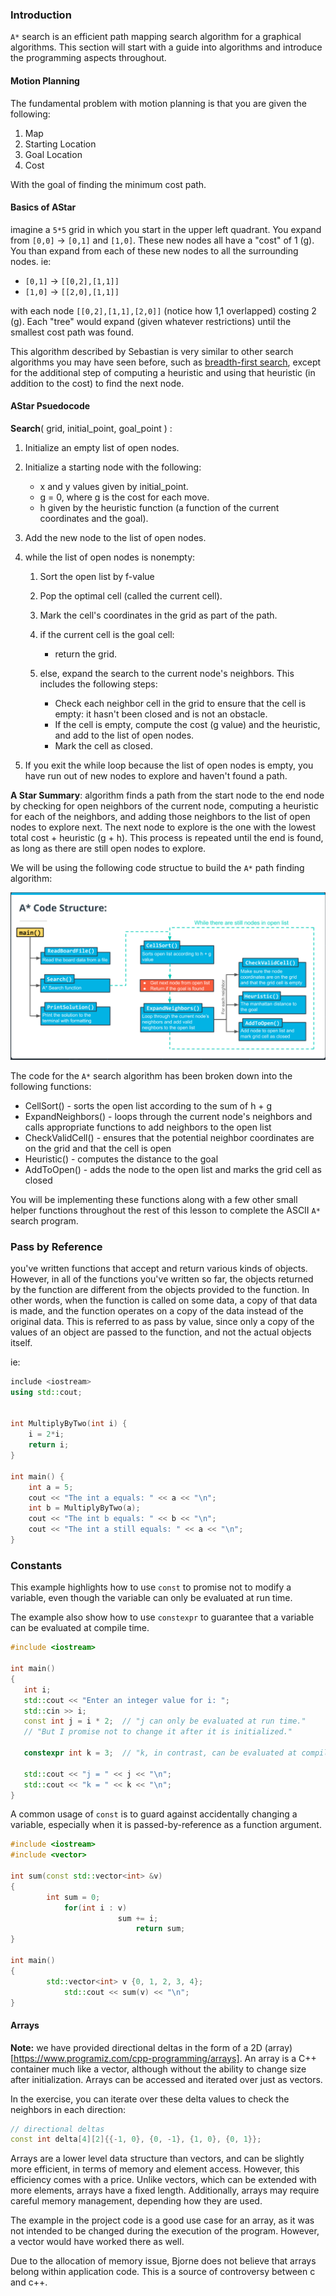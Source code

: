 ### Introduction

`A*` search is an efficient path mapping search algorithm for a graphical algorithms.
This section will start with a guide into algorithms and introduce the programming 
aspects throughout.


#### Motion Planning

The fundamental problem with motion planning is that you are given the following:
1. Map
2. Starting Location
3. Goal Location
4. Cost 

With the goal of finding the minimum cost path.

#### Basics of AStar

imagine a `5*5` grid in which you start in the upper left quadrant. You expand from 
`[0,0]` -> `[0,1]` and `[1,0]`. These new nodes all have a "cost" of 1 (g). You than 
expand from each of these new nodes to all the surrounding nodes. ie:
- `[0,1]` -> `[[0,2],[1,1]]`
- `[1,0]` -> `[[2,0],[1,1]]` 

with each node `[[0,2],[1,1],[2,0]]` (notice how 1,1 overlapped) costing 2 (g).
Each "tree" would expand (given whatever restrictions) until the smallest cost path was found.

This algorithm described by Sebastian is very similar to other search algorithms 
you may have seen before, such as [breadth-first search](https://en.wikipedia.org/wiki/Breadth-first_search),
except for the additional step of computing a heuristic and using that heuristic (in addition 
to the cost) to find the next node.

#### AStar Psuedocode
**Search**( grid, initial_point, goal_point ) :

1. Initialize an empty list of open nodes.

2. Initialize a starting node with the following:

    - x and y values given by initial_point.
    - g = 0, where g is the cost for each move.
    - h given by the heuristic function (a function of the current coordinates and the goal).
3. Add the new node to the list of open nodes.

4. while the list of open nodes is nonempty:

    1. Sort the open list by f-value
    2. Pop the optimal cell (called the current cell).
    3. Mark the cell's coordinates in the grid as part of the path.
    4. if the current cell is the goal cell:

        - return the grid.
    5. else, expand the search to the current node's neighbors. This includes the following steps:

        - Check each neighbor cell in the grid to ensure that the cell is empty: it hasn't been closed and is not an obstacle.
        - If the cell is empty, compute the cost (g value) and the heuristic, and add to the list of open nodes.
        - Mark the cell as closed.
5. If you exit the while loop because the list of open nodes is empty, you have run out of new nodes to explore and haven't found a path.


**A Star Summary**:
algorithm finds a path from the start node to the end node by checking for 
open neighbors of the current node, computing a heuristic for each of the 
neighbors, and adding those neighbors to the list of open nodes to explore 
next. The next node to explore is the one with the lowest total cost + 
heuristic (g + h). This process is repeated until the end is found, as long as
there are still open nodes to explore.


We will be using the following code structue to build the `A*` path finding algorithm:

![Udacity Image](Capture.PNG)


The code for the `A*` search algorithm has been broken down into the following 
functions:

- CellSort() - sorts the open list according to the sum of h + g
- ExpandNeighbors() - loops through the current node's neighbors and calls appropriate functions to add neighbors to the open list
- CheckValidCell() - ensures that the potential neighbor coordinates are on the grid and that the cell is open
- Heuristic() - computes the distance to the goal
- AddToOpen() - adds the node to the open list and marks the grid cell as closed

You will be implementing these functions along with a few other small helper 
functions throughout the rest of this lesson to complete the ASCII `A*`
search program.


### Pass by Reference
you've written functions that accept and return various kinds of objects. 
However, in all of the functions you've written so far, the objects returned 
by the function are different from the objects provided to the function. In other
words, when the function is called on some data, a copy of that data is made, 
and the function operates on a copy of the data instead of the original data. 
This is referred to as pass by value, since only a copy of the values of an
object are passed to the function, and not the actual objects itself.

ie: 
```cpp
include <iostream>
using std::cout;


int MultiplyByTwo(int i) {
    i = 2*i;
    return i;
}

int main() {
    int a = 5;
    cout << "The int a equals: " << a << "\n";
    int b = MultiplyByTwo(a);
    cout << "The int b equals: " << b << "\n";
    cout << "The int a still equals: " << a << "\n";
}
```

### Constants

This example highlights how to use `const` to promise not to modify a variable,
even though the variable can only be evaluated at run time.

The example also show how to use `constexpr` to guarantee that a variable can
be evaluated at compile time.

```cpp 
#include <iostream>

int main()
{
   int i;
   std::cout << "Enter an integer value for i: ";
   std::cin >> i;
   const int j = i * 2;  // "j can only be evaluated at run time."
   // "But I promise not to change it after it is initialized."
                                                  
   constexpr int k = 3;  // "k, in contrast, can be evaluated at compile time."
  
   std::cout << "j = " << j << "\n";
   std::cout << "k = " << k << "\n";
}

```
A common usage of `const` is to guard against accidentally changing a variable,
especially when it is passed-by-reference as a function argument.

```cpp
#include <iostream>
#include <vector>

int sum(const std::vector<int> &v)
{
        int sum = 0;
            for(int i : v)
                        sum += i;
                            return sum;
}

int main()
{
        std::vector<int> v {0, 1, 2, 3, 4};
            std::cout << sum(v) << "\n";
}

```

#### Arrays
**Note:** we have provided directional deltas in the form of a 2D (array)[https://www.programiz.com/cpp-programming/arrays]. 
An array is a C++ container much like a vector, although without the ability 
to change size after initialization. Arrays can be accessed and iterated over just as vectors.

In the exercise, you can iterate over these delta values to check the 
neighbors in each direction:

```cpp
// directional deltas
const int delta[4][2]{{-1, 0}, {0, -1}, {1, 0}, {0, 1}};
```

Arrays are a lower level data structure than vectors, and can be slightly more 
efficient, in terms of memory and element access. However, this efficiency comes 
with a price. Unlike vectors, which can be extended with more elements, 
arrays have a fixed length. Additionally, arrays may require careful memory 
management, depending how they are used.


The example in the project code is a good use case for an array, as it was not 
intended to be changed during the execution of the program. However, a vector 
would have worked there as well.

Due to the allocation of memory issue, Bjorne does not believe that arrays belong
within application code. This is a source of controversy between c and c++.


